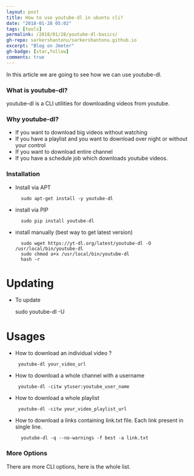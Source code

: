 ```yaml
---
layout: post
title: How to use youtube-dl in ubuntu cli?
date: "2018-01-28 05:02"
tags: [tools]
permalink: /2018/01/28/youtube-dl-basics/
gh-repo: sarkershantonu/sarkershantonu.github.io
excerpt: "Blog on Jmeter"
gh-badge: [star,follow]
comments: true
---
```

In this article we are going to see how we can use youtube-dl.

### What is youtube-dl? 
youtube-dl is a CLI utilities for downloading videos from youtube. 

### Why youtube-dl?
- If you want to download big videos without watching
- If you have a playlist and you want to download over night or without your control
- If you want to download entire channel 
- If you have a schedule job which downloads youtube videos. 

### Installation 
- Install via APT

		sudo apt-get install -y youtube-dl
- install via PIP

		sudo pip install youtube-dl
	
- install manually (best way to get latest version)

		sudo wget https://yt-dl.org/latest/youtube-dl -O /usr/local/bin/youtube-dl
		sudo chmod a+x /usr/local/bin/youtube-dl
		hash -r

# Updating
- To update 

	sudo youtube-dl -U
			
# Usages 
- How to download an individual video ?  

       youtube-dl your_video_url
       
- How to download a whole channel with a username 

       youtube-dl -citw ytuser:youtube_user_name
- How to download a whole playlist

       youtube-dl -citw your_video_playlist_url
- How to download a links containing link.txt file. Each link present in single line. 

		youtube-dl -q --no-warnings -f best -a link.txt	
		
### More Options 
There are more CLI options, here is the whole list. 		

